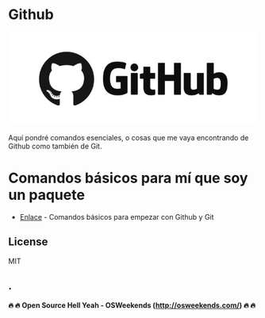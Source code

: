 # Github
![](https://github.com/mrcodedev/Recursos/blob/master/github/img/logogithub.png)

Aquí pondré comandos esenciales, o cosas que me vaya encontrando de Github como también de Git.

# Comandos básicos para mí que soy un paquete

* [Enlace](https://github.com/mrcodedev/Recursos/blob/master/ubuntu/overheating.md) - Comandos básicos para empezar con Github y Git



License
----
MIT

.
----

**:fire: :fire: Open Source Hell Yeah - OSWeekends (http://osweekends.com/) :fire: :fire:**

